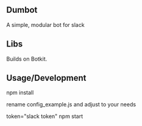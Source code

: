 ## Dumbot

A simple, modular bot for slack

## Libs

Builds on Botkit.

## Usage/Development

npm install

rename config_example.js and adjust to your needs

token="slack token" npm start
